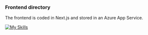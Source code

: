 ### Frontend directory
The frontend is coded in Next.js and stored in an Azure App Service.


[![My Skills](https://skillicons.dev/icons?i=react,nextjs,ts,tailwind,git&perline=4)](https://skillicons.dev)